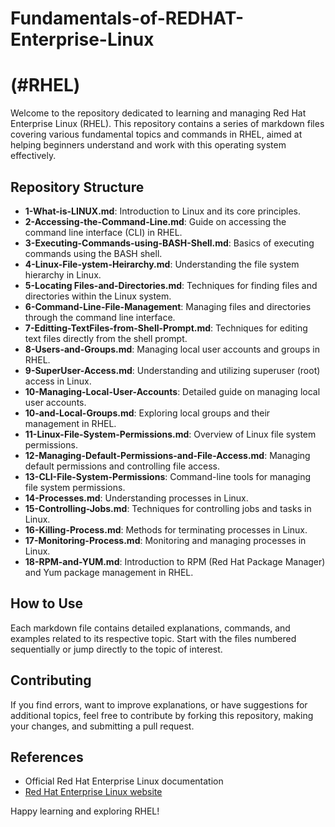 # Fundamentals-of-REDHAT-Enterprise-Linux 

# (#RHEL)

Welcome to the repository dedicated to learning and managing Red Hat Enterprise Linux (RHEL). This repository contains a series of markdown files covering various fundamental topics and commands in RHEL, aimed at helping beginners understand and work with this operating system effectively.

## Repository Structure

- **1-What-is-LINUX.md**: Introduction to Linux and its core principles.
- **2-Accessing-the-Command-Line.md**: Guide on accessing the command line interface (CLI) in RHEL.
- **3-Executing-Commands-using-BASH-Shell.md**: Basics of executing commands using the BASH shell.
- **4-Linux-File-ystem-Heirarchy.md**: Understanding the file system hierarchy in Linux.
- **5-Locating Files-and-Directories.md**: Techniques for finding files and directories within the Linux system.
- **6-Command-Line-File-Management**: Managing files and directories through the command line interface.
- **7-Editting-TextFiles-from-Shell-Prompt.md**: Techniques for editing text files directly from the shell prompt.
- **8-Users-and-Groups.md**: Managing local user accounts and groups in RHEL.
- **9-SuperUser-Access.md**: Understanding and utilizing superuser (root) access in Linux.
- **10-Managing-Local-User-Accounts**: Detailed guide on managing local user accounts.
- **10-and-Local-Groups.md**: Exploring local groups and their management in RHEL.
- **11-Linux-File-System-Permissions.md**: Overview of Linux file system permissions.
- **12-Managing-Default-Permissions-and-File-Access.md**: Managing default permissions and controlling file access.
- **13-CLI-File-System-Permissions**: Command-line tools for managing file system permissions.
- **14-Processes.md**: Understanding processes in Linux.
- **15-Controlling-Jobs.md**: Techniques for controlling jobs and tasks in Linux.
- **16-Killing-Process.md**: Methods for terminating processes in Linux.
- **17-Monitoring-Process.md**: Monitoring and managing processes in Linux.
- **18-RPM-and-YUM.md**: Introduction to RPM (Red Hat Package Manager) and Yum package management in RHEL.

## How to Use

Each markdown file contains detailed explanations, commands, and examples related to its respective topic. Start with the files numbered sequentially or jump directly to the topic of interest.

## Contributing

If you find errors, want to improve explanations, or have suggestions for additional topics, feel free to contribute by forking this repository, making your changes, and submitting a pull request.

## References

- Official Red Hat Enterprise Linux documentation
- [Red Hat Enterprise Linux website](https://www.redhat.com/en/technologies/linux-platforms/enterprise-linux)

Happy learning and exploring RHEL!
